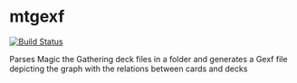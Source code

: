 # mtgexf 
[![Build Status](https://img.shields.io/travis/JvrBaena/mtgexf/master.svg?style=flat-square)](https://travis-ci.org/JvrBaena/mtgexf)

Parses Magic the Gathering deck files in a folder and generates a Gexf file depicting the graph with the relations between cards and decks
